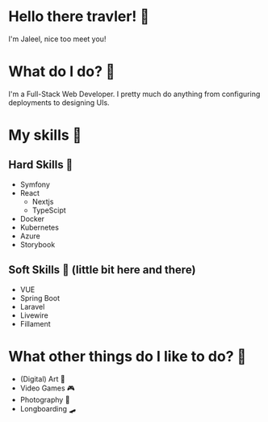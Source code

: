 # Hello there travler! 👋

I'm Jaleel, nice too meet you!

# What do I do? 🤔

I'm a Full-Stack Web Developer. I pretty much do anything from configuring deployments to designing UIs.

# My skills 💪

## Hard Skills 💬

- Symfony
- React
  - Nextjs
  - TypeScipt
- Docker
- Kubernetes
- Azure
- Storybook

## Soft Skills 💭 (little bit here and there)

- VUE
- Spring Boot
- Laravel
- Livewire
- Fillament
 
# What other things do I like to do? 👏

- (Digital) Art 🎨
- Video Games 🎮
- Photography 📸
- Longboarding 🛹
